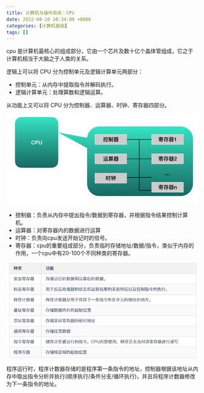 ```yaml
---
title: 计算机与操作系统：CPU
date: 2022-08-10 10:34:00 +0800
categories: [计算机基础]
tags: []
---
```


cpu 是计算机最核心的组成部分，它由一个芯片及数十亿个晶体管组成，它之于计算机相当于大脑之于人类的关系。

逻辑上可以将 CPU 分为控制单元及逻辑计算单元两部分：

- 控制单元：从内存中提取指令并解码执行。
- 逻辑计算单元：处理算数和逻辑运算。

从功能上又可以将 CPU 分为控制器、运算器、时钟、寄存器四部分。

![](/assets/img/cpu/cpu1.png)

- 控制器：负责从内存中提出指令/数据到寄存器，并根据指令结果控制计算机。
- 运算器：对寄存器内的数据进行运算
- 时钟：负责向cpu发送开始记时的信号。
- 寄存器：cpu的重要组成部分，负责临时存储地址/数据/指令，类似于内存的作用，一个cpu中有20-100个不同种类的寄存器。

![](/assets/img/cpu/cpu2.png)

程序运行时，程序计数器存储的是程序第一条指令的地址，控制器根据该地址从内存中取出指令分析并执行(顺序执行/条件分支/循环执行)，并且将程序计数器修改为下一条指令的地址。